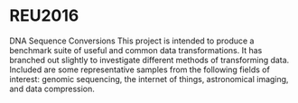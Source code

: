# REU2016
DNA Sequence Conversions
This project is intended to produce a benchmark suite of useful and common data transformations. It has branched out slightly 
to investigate different methods of transforming data. Included are some representative samples from the following fields of
interest: genomic sequencing, the internet of things, astronomical imaging, and data compression.
